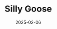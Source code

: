 ---
title: Silly Goose
fulltitle: Silly Goose
date: 2025-02-06
tags:
- 2025
characters:
- tzipora
categories:
- clothing & uniforms
keywords:
- 2025
rgb: 237, 83, 111
url: /stories/silly-goose/
image: /images/fullres/boy.jpg
caption: Handsome.
---
